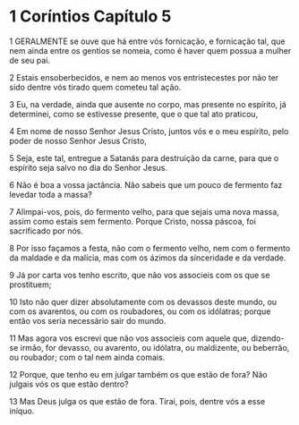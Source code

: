 # 1 Coríntios Capítulo 5

1	GERALMENTE se ouve que há entre vós fornicação, e fornicação tal, que nem ainda entre os gentios se nomeia, como é haver quem possua a mulher de seu pai.

2	Estais ensoberbecidos, e nem ao menos vos entristecestes por não ter sido dentre vós tirado quem cometeu tal ação.

3	Eu, na verdade, ainda que ausente no corpo, mas presente no espírito, já determinei, como se estivesse presente, que o que tal ato praticou,

4	Em nome de nosso Senhor Jesus Cristo, juntos vós e o meu espírito, pelo poder de nosso Senhor Jesus Cristo,

5	Seja, este tal, entregue a Satanás para destruição da carne, para que o espírito seja salvo no dia do Senhor Jesus.

6	Não é boa a vossa jactância. Não sabeis que um pouco de fermento faz levedar toda a massa?

7	Alimpai-vos, pois, do fermento velho, para que sejais uma nova massa, assim como estais sem fermento. Porque Cristo, nossa páscoa, foi sacrificado por nós.

8	Por isso façamos a festa, não com o fermento velho, nem com o fermento da maldade e da malícia, mas com os ázimos da sinceridade e da verdade.

9	Já por carta vos tenho escrito, que não vos associeis com os que se prostituem;

10	Isto não quer dizer absolutamente com os devassos deste mundo, ou com os avarentos, ou com os roubadores, ou com os idólatras; porque então vos seria necessário sair do mundo.

11	Mas agora vos escrevi que não vos associeis com aquele que, dizendo-se irmão, for devasso, ou avarento, ou idólatra, ou maldizente, ou beberrão, ou roubador; com o tal nem ainda comais.

12	Porque, que tenho eu em julgar também os que estão de fora? Não julgais vós os que estão dentro?

13	Mas Deus julga os que estão de fora. Tirai, pois, dentre vós a esse iníquo.

